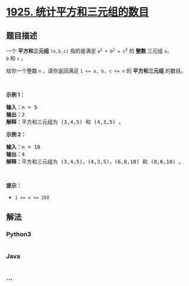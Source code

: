 # [1925. 统计平方和三元组的数目](https://leetcode-cn.com/problems/count-square-sum-triples)



## 题目描述

<!-- 这里写题目描述 -->

<p>一个 <strong>平方和三元组</strong> <code>(a,b,c)</code> 指的是满足 <code>a<sup>2</sup> + b<sup>2</sup> = c<sup>2</sup></code> 的 <strong>整数 </strong>三元组 <code>a</code>，<code>b</code> 和 <code>c</code> 。</p>

<p>给你一个整数 <code>n</code> ，请你返回满足<em> </em><code>1 &lt;= a, b, c &lt;= n</code> 的 <strong>平方和三元组</strong> 的数目。</p>

<p> </p>

<p><strong>示例 1：</strong></p>

<pre><b>输入：</b>n = 5
<b>输出：</b>2
<b>解释：</b>平方和三元组为 (3,4,5) 和 (4,3,5) 。
</pre>

<p><strong>示例 2：</strong></p>

<pre><b>输入：</b>n = 10
<b>输出：</b>4
<b>解释：</b>平方和三元组为 (3,4,5)，(4,3,5)，(6,8,10) 和 (8,6,10) 。
</pre>

<p> </p>

<p><strong>提示：</strong></p>

<ul>
	<li><code>1 &lt;= n &lt;= 250</code></li>
</ul>


## 解法

<!-- 这里可写通用的实现逻辑 -->

<!-- tabs:start -->

### **Python3**

<!-- 这里可写当前语言的特殊实现逻辑 -->

```python

```

### **Java**

<!-- 这里可写当前语言的特殊实现逻辑 -->

```java

```

### **...**

```

```

<!-- tabs:end -->
